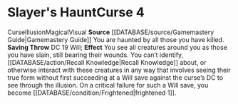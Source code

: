 ﻿---
element: null
id: '17'
level: '4'
name: Slayer's Haunt
rarity: Common
rus_type_level: null
saving_throw: DC 19 Will
school: Illusion
source: '[[DATABASE/source/Gamemastery Guide|Gamemastery Guide]]'
trait:
- '[[DATABASE/trait/Curse|Curse]]'
- '[[DATABASE/trait/Illusion|Illusion]]'
- '[[DATABASE/trait/Magical|Magical]]'
- '[[DATABASE/trait/Visual|Visual]]'
type: Curse
usage: null

---
# Slayer's Haunt<span class="item-type">Curse 4</span>

<span class="item-trait">Curse</span><span class="item-trait">Illusion</span><span class="item-trait">Magical</span><span class="item-trait">Visual</span>
**Source** [[DATABASE/source/Gamemastery Guide|Gamemastery Guide]]
You are haunted by all those you have killed.
**Saving Throw** DC 19 Will; **Effect** You see all creatures around you as those you have slain, still bearing their wounds. You can’t identify, [[DATABASE/action/Recall Knowledge|Recall Knowledge]] about, or otherwise interact with these creatures in any way that involves seeing their true form without first succeeding at a Will save against the curse’s DC to see through the illusion. On a critical failure for such a Will save, you become [[DATABASE/condition/Frightened|frightened 1]].